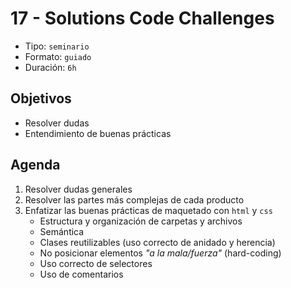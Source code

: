 # 17 - Solutions Code Challenges

* Tipo: `seminario`
* Formato: `guiado`
* Duración: `6h`

## Objetivos

* Resolver dudas
* Entendimiento de buenas prácticas

## Agenda

1. Resolver dudas generales
2. Resolver las partes más complejas de cada producto
3. Enfatizar las buenas prácticas de maquetado con `html` y `css`
   * Estructura y organización de carpetas y archivos
   * Semántica
   * Clases reutilizables \(uso correcto de anidado y herencia\)
   * No posicionar elementos _"a la mala/fuerza"_ \(hard-coding\)
   * Uso correcto de selectores
   * Uso de comentarios

